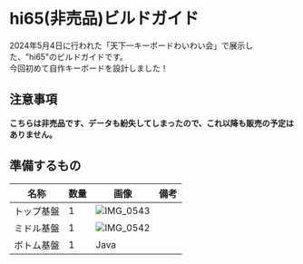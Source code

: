 # hi65(非売品)ビルドガイド
2024年5月4日に行われた「天下一キーボードわいわい会」で展示した、"hi65"のビルドガイドです。<br>
今回初めて自作キーボードを設計しました！<br>
## 注意事項
**こちらは非売品です、データも紛失してしまったので、これ以降も販売の予定はありません。**<br>
## 準備するもの
| 名称 | 数量 | 画像 | 備考 |
| --- | --- | --- | --- |
| トップ基盤  | 1 | ![IMG_0543](https://github.com/Kazusa2137/build-documents/assets/118288076/cfef7192-7332-49a5-8b06-ffcdce1e7c9f) |  |
| ミドル基盤  | 1 | ![IMG_0542](https://github.com/Kazusa2137/build-documents/assets/118288076/a5d69e1a-8f6e-46eb-8aa1-ea99ca2602d9) |  |
| ボトム基盤 | 1 |     Java |  |
